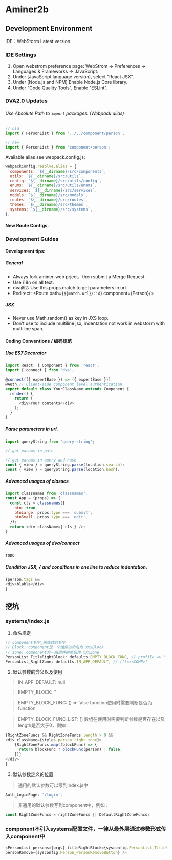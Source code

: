 # Aminer2b

## Development Environment

IDE：WebStorm Latest version.

### IDE Settings
1. Open webstrom preference page: WebStrom -> Preferences -> Languages & Frameworks -> JavaScript: 
1. Under [JavaScript language version], select "React JSX".
1. Under [Node.js and NPM] Enable Node.js Core library.
1. Under "Code Quality Tools", Enable "ESLint".

### DVA2.0 Updates

###### Use Absolute Path to `import` packages. (Webpack alias)
```javascript 1.8
// old
import { PersonList } from '../../component/person';

// new
import { PersonList } from 'component/person';
```

Available alias see webpack.config.js:
```javascript
webpackConfig.resolve.alias = {
  components: `${__dirname}/src/components`,
  utils: `${__dirname}/src/utils`,
  config: `${__dirname}/src/utils/config`,
  enums: `${__dirname}/src/utils/enums`,
  services: `${__dirname}/src/services`,
  models: `${__dirname}/src/models`,
  routes: `${__dirname}/src/routes`,
  themes: `${__dirname}/src/themes`,
  systems: `${__dirname}/src/systems`,
};
```

#### New Route Configs.

### Development Guides

#### Development tips:

##### General
+ Always fork aminer-web prject，then submit a Merge Request.
+ Use i18n on all text.
+ dva@2: Use this.props.match to get parameters in url.
+ Redirect: <Route path={`${match.url}/:id`} component={Person}/>

##### JSX
+ Never use Math.random() as key in JXS loop.
+ Don't use <span></span> to include multiline jsx, indentation not work in webstorm with multiline span.


#### Coding Conventions / 编码规范

##### Use ES7 Decorator
```javascript
import React, { Component } from 'react';
import { connect } from 'dva';

@connect(({ expertBase }) => ({ expertBase }))
@Auth // Client-side component level authentication.
export default class YourClassName extends Component {
  render() {
    return (
      <div>Your contents</div>
    );
  }
}

```

##### Parse parameters in url.
```javascript
import queryString from 'query-string';

// get params in path

// get params in query and hash
const { view } = queryString.parse(location.search);
const { view } = queryString.parse(location.hash);

```

##### Advanced usages of classes
```javascript
import classnames from 'classnames';
const App = (props) => {
  const cls = classnames({
    btn: true,
    btnLarge: props.type === 'submit',
    btnSmall: props.type === 'edit',
  });
  return <div className={ cls } />;
}
```

##### Advanced usages of dva/connect
```javascript
TODO 
```

##### Condition JSX, { and conditions in one line to reduce indentation.
```javascript
{person.tags &&
<div>blabla</div>
}
```

## 挖坑

### systems/index.js

1. 命名规定
```javascript
// component名字_驼峰式的名字
// Block: component是一个组件的命名为 xxxBlock
// zone: component为一组组件的命名为 xxxZone
PersonList_TitleRightBlock: defaults.EMPTY_BLOCK_FUNC, // profile => 'jsx',
PersonList_RightZone: defaults.IN_APP_DEFAULT, // [()=><COMP>]
```

2. 默认参数的含义以及使用
> IN_APP_DEFAULT: null

> EMPTY_BLOCK: ''

> EMPTY_BLOCK_FUNC: () => false
> function使用时需要判断是否为function

> EMPTY_BLOCK_FUNC_LIST: []
> 数组在使用时需要判断参数是否存在以及length是否大于0，例如：
```javascript
{RightZoneFuncs && RightZoneFuncs.length > 0 &&
<div className={styles.person_right_zone}>
    {RightZoneFuncs.map((blockFunc) => {
      return blockFunc ? blockFunc(person) : false;
    })}
</div>
}
````

3. 默认参数定义的位置
> 通用的默认参数可以写到index.js中
```javascript
Auth_LoginPage: '/login',
```

> 非通用的默认参数写到component中，例如：
```javascript
const RightZoneFuncs = rightZoneFuncs || DefaultRightZoneFuncs;
```

### component不引入systems配置文件，一律从最外层通过参数形式传入component中
```javascript
<PersonList persons={orgs} titleRightBlock={sysconfig.PersonList_TitleRightBlock}
personRemove={sysconfig.Person_PersonRemoveButton} />
```
